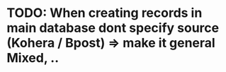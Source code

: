 # TODO: When creating records in main database dont specify source (Kohera / Bpost) => make it general Mixed, ..